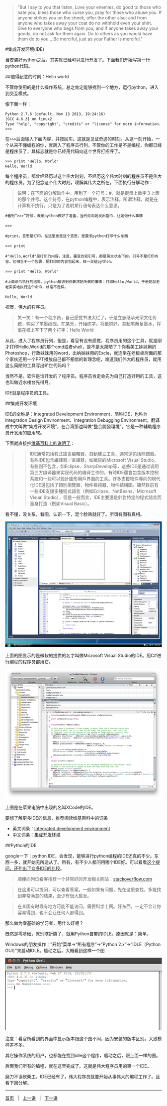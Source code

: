 >"But I say to you that listen, Love your enemies, do good to those who hate you, bless those who curse you, pray for those who abuse you. If anyone strikes you on the cheek, offer the other also; and from anyone who takes away your coat do no withhold even your shirt. Give to everyone who begs from you; and if anyone takes away your goods, do not ask for them again. Do to others as you would have them do to you....Be merciful, just as your Father is merciful."

#集成开发环境(IDE)

当安装好python之后，其实就已经可以进行开发了。下面我们开始写第一行python代码。

##值得纪念的时刻：Hello world

不管你使用的是什么操作系统，总之肯定能够找到一个地方，运行python，进入到交互模式。

像下面一样：

    Python 2.7.6 (default, Nov 13 2013, 19:24:16) 
    [GCC 4.6.3] on linux2
    Type "help", "copyright", "credits" or "license" for more information.
    >>>

在`>>>`后面输入下面内容，并按回车。这就是见证奇迹的时刻。从这一刻开始，一个从来不懂编程的你，就跨入了程序员行列，不管你的工作是不是编程，你都已经是程序员了，其标志就是你已经用代码向这个世界打招呼了。

    >>> print "Hello, World"
    Hello, World

每个程序员，都曾经经历过这个伟大时刻，不经历这个伟大时刻的程序员不是伟大的程序员。为了纪念这个伟大时刻，理解其伟大之所在，下面执行分解动作：

>说明：在下面的分解动作中，用到了一个符号：#，就是键盘上数字３上面的那个井号。这个符号，在python编程中，表示注释。所谓注释，就是在计算机不执行，只是为了说明某行语句表达什么意思。

    #看到“>>>”符号，表示python做好了准备，当代你向她发出指令，让她做什么事情
    
    >>>

    #print，意思是打印。在这里也是这个意思，是要求python打印什么东西
    
    >>> print

    #"Hello,World"是打印的内容，注意，量变的双引号，都是英文状态下的。引号不是打印内容，它相当于一个包裹，把打印的内容包起来，统一交给python。
    
    >>> print "Hello, World"  
    
    #上面命令执行的结果。python接收到你要求她所做的事情：打印Hello,World，于是她就老老实实地执行这个命令，丝毫不走样。
    
    Hello, World
    
祝贺，伟大的程序员。

>笑一笑：有一个程序员，自己感觉书法太烂了，于是立志继承光荣文化传统，购买了笔墨纸砚。在某天，开始练字。将纸铺好，拿起笔蘸足墨水，挥毫在纸上写下了两个打字：Hello World

从此，进入了程序员行列，但是，看官有没有感觉，程序员用的这个工具，就是刚才打印Hello,World的那个cmd或者shell，是不是太简陋了？你看美工妹妹用的Photoshop，行政妹妹用的word，出纳妹妹用的Excle，就连坐在老板桌后面的那个家伙还用一个PPT播放自己都不相信的新理念呢，难道我们伟大的程序员，就用这么简陋的工具写出旷世代码吗？

当然不是。软件是谁开发的？程序员。程序员肯定会先为自己打造好用的工具，这也叫做近水楼台先得月。

IDE就是程序员的工具。

##集成开发环境

IDE的全称是：Integrated Development Environment，简称IDE，也称为Integration Design Environment、Integration Debugging Environment，翻译成中文叫做“集成开发环境”，在台湾那边叫做“整合開發環境”。它是一种辅助程序员开发用的应用软。

下面就直接抄[维基百科上的说明了](http://zh.wikipedia.org/zh/%E9%9B%86%E6%88%90%E5%BC%80%E5%8F%91%E7%8E%AF%E5%A2%83)：

>>IDE通常包括程式語言編輯器、自動建立工具、通常還包括除錯器。有些IDE包含編譯器／直譯器，如微软的Microsoft Visual Studio，有些则不包含，如Eclipse、SharpDevelop等，这些IDE是通过调用第三方编译器来实现代码的编译工作的。有時IDE還會包含版本控制系統和一些可以設計圖形用戶界面的工具。許多支援物件導向的現代化IDE還包括了類別瀏覽器、物件檢視器、物件結構圖。雖然目前有一些IDE支援多種程式語言（例如Eclipse、NetBeans、Microsoft Visual Studio），但是一般而言，IDE主要還是針對特定的程式語言而量身打造（例如Visual Basic）。

看不懂，没关系，看图，认识一下，混个脸熟就好了。所谓有图有真相。

![](../Pictures/10201.png)

上面的图显示的是微软的提供的名字叫做Microsoft Visual Studio的IDE。用C#进行编程的程序员都用它。

![](../Pictures/10202.png)

上图是在苹果电脑中出现的名叫XCode的IDE。

要想了解更多IDE的信息，推荐阅读维基百科中的词条

- 英文词条：[Integrated development environment](http://en.wikipedia.org/wiki/Integrated_development_environment)
- 中文词条：[集成开发环境](http://zh.wikipedia.org/zh/%E9%9B%86%E6%88%90%E5%BC%80%E5%8F%91%E7%8E%AF%E5%A2%83)

##Python的IDE

google一下：python IDE，会发现，能够进行python编程的IDE还真的不少。东西一多，就开始无所适从了。所有，有不少人都问用哪个IDE好。可以看看[这个提问，还列出了众多IDE的比较](http://stackoverflow.com/questions/81584/what-ide-to-use-for-python)。

>顺便向列位看客推荐一个非常好的开发相关网站：[stackoverflow.com](http://stackoverflow.com/)

>在这里可以提问，可以查看答案。一般如果有问题，先在这里查找，多能找到非常满意的结果，至少有很大启发。

>在某国有时候有地方可能不能访问，需要科学上网。好东西，一定不会让你容易得到，也不会让任何人都得到。

那么做为零基础的学习者，用什么好呢？

既然是零基础，就别瞎折腾了，就用Python自带的IDLE。原因就是：简单。

Windows的朋友操作：“开始”菜单->“所有程序”->“Python 2.x”->“IDLE（Python GUI）”来启动IDLE。启动之后，大概看到这样一个图

![](../Pictures/10203.png)

注意：看官所看到的界面中显示版本跟这个图不同，因为安装的版本区别。大致模样差不多。

其它操作系统的用户，也都能在找到idle这个程序，启动之后，跟上面一样的图。

后面我们所有的编程，就在这里完成了。这就是伟大程序员用的第一个IDE。

磨刀不误砍柴工。IDE已经有了，伟大程序员就要开始从事伟大的编程工作了。且看下回分解。

<hr>

[首页](./index.md)&nbsp;&nbsp;&nbsp;|&nbsp;&nbsp;&nbsp;[上一讲](./101.md)&nbsp;&nbsp;&nbsp;|&nbsp;&nbsp;&nbsp;[下一讲](./103.md)
